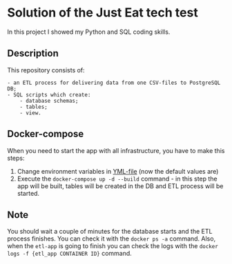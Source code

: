 # Solution of the Just Eat tech test

In this project I showed my Python and SQL coding skills.

## Description

This repository consists of:

```
- an ETL process for delivering data from one CSV-files to PostgreSQL DB;
- SQL scripts which create:
    - database schemas;
    - tables;
    - view.
```

## Docker-compose

When you need to start the app with all infrastructure, you have to make this steps:
1. Change environment variables in [YML-file](./project/docker-compose.yml) (now the default values are) 
2. Execute the `docker-compose up -d --build` command - in this step the app will be built, tables will be created in the DB and ETL process will be started.

## Note

You should wait a couple of minutes for the database starts and the ETL process finishes. You can check it with the `docker ps -a` command. Also, when the `etl-app` is going to finish you can check the logs with the `docker logs -f {etl_app CONTAINER ID}` command.
